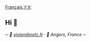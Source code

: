 [Français 🇫🇷](https://github.com/Choucroute-melba/Choucroute-melba/blob/master/README-Fr.md)

## Hi 👋


_─ 📧 vivien@netc.fr  · 📍 Angers, France ─_

<!--
**Choucroute-melba/Choucroute-melba** is a ✨ _special_ ✨ repository because its `README.md` (this file) appears on your GitHub profile.

Here are some ideas to get you started:

- 🔭 I’m currently working on ...
- 🌱 I’m currently learning ...
- 👯 I’m looking to collaborate on ...
- 🤔 I’m looking for help with ...
- 💬 Ask me about ...
- 📫 How to reach me: ...
- 😄 Pronouns: ...
- ⚡ Fun fact: ...
-->
